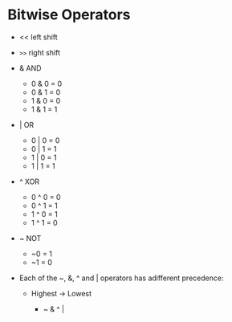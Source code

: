 Bitwise Operators
===
- << left shift

- `>>` right shift

- & AND
	
	- 0 & 0 = 0
	- 0 & 1 = 0
	- 1 & 0 = 0
	- 1 & 1 = 1

- | OR

	- 0 | 0 = 0
	- 0 | 1 = 1
	- 1 | 0 = 1
	- 1 | 1 = 1 

- ^ XOR

	- 0 ^ 0 = 0
	- 0 ^ 1 = 1
	- 1 ^ 0 = 1
	- 1 ^ 1 = 0

- ~ NOT
	
	- ~0 = 1
	- ~1 = 0

- Each of the ~, &, ^ and | operators has adifferent precedence:
	- Highest -> Lowest
		
		- ~ & ^ |   